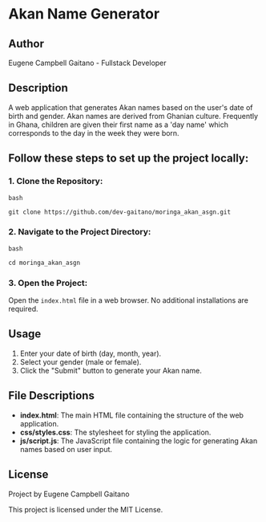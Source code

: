 # Akan Name Generator

## Author

Eugene Campbell Gaitano - Fullstack Developer

## Description

A web application that generates Akan names based on the user's date of birth and gender. Akan names are derived from Ghanian culture. Frequently in
Ghana, children are given their first name as a 'day name' which
corresponds to the day in the week they were born.

## Follow these steps to set up the project locally:

### 1. Clone the Repository:

```
bash

git clone https://github.com/dev-gaitano/moringa_akan_asgn.git
```

### 2. Navigate to the Project Directory:

```
bash

cd moringa_akan_asgn
```

### 3. Open the Project:

Open the `index.html` file in a web browser. No additional installations are required.

## Usage

1. Enter your date of birth (day, month, year).
2. Select your gender (male or female).
3. Click the "Submit" button to generate your Akan name.

## File Descriptions

- **index.html**: The main HTML file containing the structure of the web application.
- **css/styles.css**: The stylesheet for styling the application.
- **js/script.js**: The JavaScript file containing the logic for generating Akan names based on user input.

## License

Project by Eugene Campbell Gaitano

This project is licensed under the MIT License.
